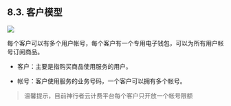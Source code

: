 ## 8.3. 客户模型


![](http://static.toughcloud.net/toughsms/tc_20180524121713_2.png)

每个客户可以有多个用户帐号，每个客户有一个专用电子钱包，可以为所有用户帐号订阅商品。


- 客户：主要是指购买商品使用服务的用户。

- 帐号：客户使用服务的业务号码，一个客户可以拥有多个帐号。


> 温馨提示，目前神行者云计费平台每个客户只开放一个帐号限额